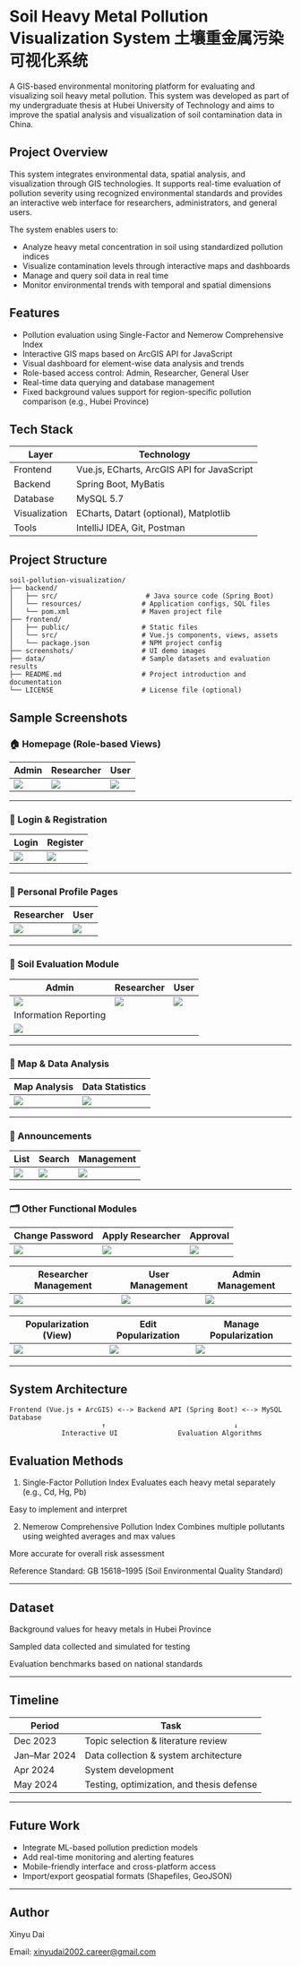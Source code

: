 # Soil Heavy Metal Pollution Visualization System 土壤重金属污染可视化系统

A GIS-based environmental monitoring platform for evaluating and visualizing soil heavy metal pollution. This system was developed as part of my undergraduate thesis at Hubei University of Technology and aims to improve the spatial analysis and visualization of soil contamination data in China.

## Project Overview

This system integrates environmental data, spatial analysis, and visualization through GIS technologies. It supports real-time evaluation of pollution severity using recognized environmental standards and provides an interactive web interface for researchers, administrators, and general users.

The system enables users to:
- Analyze heavy metal concentration in soil using standardized pollution indices
- Visualize contamination levels through interactive maps and dashboards
- Manage and query soil data in real time
- Monitor environmental trends with temporal and spatial dimensions

## Features

- Pollution evaluation using Single-Factor and Nemerow Comprehensive Index
- Interactive GIS maps based on ArcGIS API for JavaScript
- Visual dashboard for element-wise data analysis and trends
- Role-based access control: Admin, Researcher, General User
- Real-time data querying and database management
- Fixed background values support for region-specific pollution comparison (e.g., Hubei Province)

## Tech Stack

| Layer         | Technology                                 |
|---------------|---------------------------------------------|
| Frontend      | Vue.js, ECharts, ArcGIS API for JavaScript |
| Backend       | Spring Boot, MyBatis                       |
| Database      | MySQL 5.7                                  |
| Visualization | ECharts, Datart (optional), Matplotlib     |
| Tools         | IntelliJ IDEA, Git, Postman                |

## Project Structure

```
soil-pollution-visualization/
├── backend/
│   ├── src/                      # Java source code (Spring Boot)
│   └── resources/               # Application configs, SQL files
│   └── pom.xml                  # Maven project file
├── frontend/
│   ├── public/                  # Static files
│   └── src/                     # Vue.js components, views, assets
│   └── package.json             # NPM project config
├── screenshots/                 # UI demo images
├── data/                        # Sample datasets and evaluation results
├── README.md                    # Project introduction and documentation
└── LICENSE                      # License file (optional)
```


## Sample Screenshots

### 🏠 Homepage (Role-based Views)
| Admin | Researcher | User |
|-------|------------|------|
| ![](./screenshots/homepage_admin.png) | ![](./screenshots/homepage_researcher.png) | ![](./screenshots/homepage_user.png) |

---

### 🔐 Login & Registration
| Login | Register |
|-------|----------|
| ![](./screenshots/login.png) | ![](./screenshots/register.png) |

---

### 👤 Personal Profile Pages
| Researcher | User |
|------------|------|
| ![](./screenshots/PersonalProfile_researcher.png) | ![](./screenshots/PersonalProfile_user.png) |

---

### 🧪 Soil Evaluation Module
| Admin | Researcher | User |
|-------|------------|------|
| ![](./screenshots/SoilEvaluation_admin.png) | ![](./screenshots/SoilEvaluation_researcher.png) | ![](./screenshots/SoilEvaluation_user.png) |
| Information Reporting |
| ![](./screenshots/InformationReporting.png) |

---

### 🧭 Map & Data Analysis
| Map Analysis | Data Statistics |
|--------------|-----------------|
| ![](./screenshots/MapAnalysis.png) | ![](./screenshots/DataStatistics.png) |

---

### 📢 Announcements
| List | Search | Management |
|------|--------|------------|
| ![](./screenshots/Announcement.png) | ![](./screenshots/AnnouncementSearch.png) | ![](./screenshots/AnnouncementManagement.png) |

---

### 🗂️ Other Functional Modules
| Change Password | Apply Researcher | Approval |
|-----------------|------------------|----------|
| ![](./screenshots/ChangePassword.png) | ![](./screenshots/ApplyResearcher.png) | ![](./screenshots/ApprovalApplications.png) |

| Researcher Management | User Management | Admin Management |
|------------------------|-----------------|------------------|
| ![](./screenshots/ResearcherManagement.png) | ![](./screenshots/UserManagement.png) | ![](./screenshots/AdminManagement.png) |

| Popularization (View) | Edit Popularization | Manage Popularization |
|------------------------|----------------------|------------------------|
| ![](./screenshots/Popularization.png) | ![](./screenshots/EditingPopularization.png) | ![](./screenshots/PopularizationManagement.png) |

---

## System Architecture

```
Frontend (Vue.js + ArcGIS) <--> Backend API (Spring Boot) <--> MySQL Database
                       ↑                                ↓
             Interactive UI               Evaluation Algorithms
```


## Evaluation Methods
1. Single-Factor Pollution Index
Evaluates each heavy metal separately (e.g., Cd, Hg, Pb)

Easy to implement and interpret

2. Nemerow Comprehensive Pollution Index
Combines multiple pollutants using weighted averages and max values

More accurate for overall risk assessment

Reference Standard: GB 15618–1995 (Soil Environmental Quality Standard)

---
## Dataset
Background values for heavy metals in Hubei Province

Sampled data collected and simulated for testing

Evaluation benchmarks based on national standards

---

## Timeline

| Period         | Task                                              |
|----------------|---------------------------------------------------|
| Dec 2023       | Topic selection & literature review               |
| Jan–Mar 2024   | Data collection & system architecture             |
| Apr 2024       | System development                                |
| May 2024       | Testing, optimization, and thesis defense         |

---
## Future Work
- Integrate ML-based pollution prediction models
- Add real-time monitoring and alerting features
- Mobile-friendly interface and cross-platform access
- Import/export geospatial formats (Shapefiles, GeoJSON)

---
## Author
Xinyu Dai

Email: xinyudai2002.career@gmail.com

